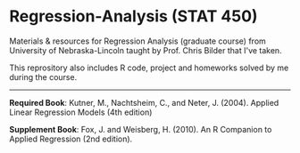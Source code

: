# Regression-Analysis (STAT 450)

Materials &amp; resources for Regression Analysis (graduate course) from University of Nebraska-Lincoln taught by Prof. Chris Bilder that I've taken.

This reprository also includes R code, project and homeworks solved by me during the course. 

---
**Required Book**: 
Kutner, M., Nachtsheim, C., and Neter, J. (2004). Applied Linear Regression Models (4th edition)

**Supplement Book**: 
Fox, J. and Weisberg, H. (2010). An R Companion to Applied Regression (2nd edition).
